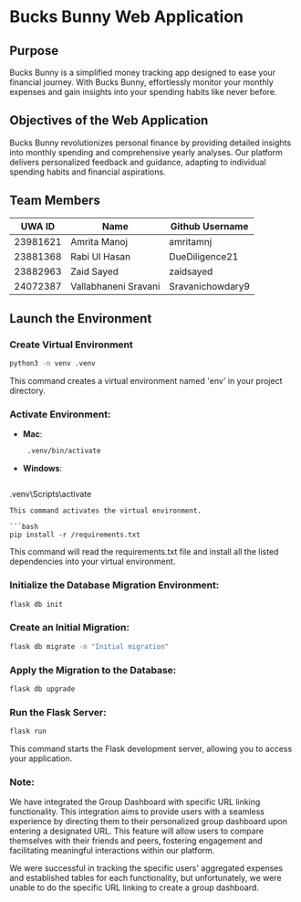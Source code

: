 # Bucks Bunny Web Application

## Purpose
Bucks Bunny is a simplified money tracking app designed to ease your financial journey. With Bucks Bunny, effortlessly monitor your monthly expenses and gain insights into your spending habits like never before.

## Objectives of the Web Application
Bucks Bunny revolutionizes personal finance by providing detailed insights into monthly spending and comprehensive yearly analyses. Our platform delivers personalized feedback and guidance, adapting to individual spending habits and financial aspirations.

## Team Members

| UWA ID    | Name                  | Github Username        |
|-----------|-----------------------|------------------------|
| 23981621  | Amrita Manoj          | amritamnj              |
| 23881368  | Rabi Ul Hasan         | DueDiligence21         |
| 23882963  | Zaid Sayed            | zaidsayed              |
| 24072387  | Vallabhaneni Sravani  | Sravanichowdary9       |

## Launch the Environment

### Create Virtual Environment
```bash
python3 -m venv .venv
```
This command creates a virtual environment named 'env' in your project directory.

### Activate Environment:
- **Mac**: 
  ```bash
   .venv/bin/activate
  ```
- **Windows**:
  ```bash
 .venv\Scripts\activate
```
This command activates the virtual environment.

```bash
pip install -r /requirements.txt
```
This command will read the requirements.txt file and install all the listed dependencies into your virtual environment. 

### Initialize the Database Migration Environment:
```bash
flask db init
```
### Create an Initial Migration:
```bash
flask db migrate -m "Initial migration"
```
### Apply the Migration to the Database:
```bash
flask db upgrade
```
### Run the Flask Server:
```bash
flask run
```
This command starts the Flask development server, allowing you to access your application.

### Note:
We have integrated the Group Dashboard with specific URL linking functionality. This integration aims to provide users with a seamless experience by directing them to their personalized group dashboard upon entering a designated URL. This feature will allow users to compare themselves with their friends and peers, fostering engagement and facilitating meaningful interactions within our platform.

We were successful in tracking the specific users' aggregated expenses and established tables for each functionality, but unfortunately, we were unable to do the specific URL linking to create a group dashboard.

```
